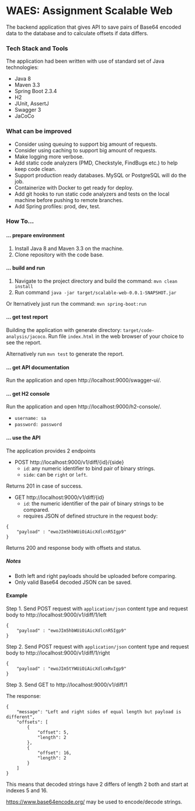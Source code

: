 # WAES: Assignment Scalable Web
The backend application that gives API to save pairs of Base64 encoded data to the database and to calculate offsets if data differs.

### Tech Stack and Tools
The application had been written with use of standard set of Java technologies:
- Java 8
- Maven 3.3
- Spring Boot 2.3.4
- H2
- JUnit, AssertJ
- Swagger 3
- JaCoCo

### What can be improved
- Consider using queuing to support big amount of requests.
- Consider using caching to support big amount of requests.
- Make logging more verbose.
- Add static code analyzers (PMD, Checkstyle, FindBugs etc.) to help keep code clean.
- Support production ready databases. MySQL or PostgreSQL will do the job.
- Containerize with Docker to get ready for deploy.
- Add git hooks to run static code analyzers and tests on the local machine before pushing to remote branches.
- Add Spring profiles: prod, dev, test.

### How To...
#### ... prepare environment
1. Install Java 8 and Maven 3.3 on the machine.
2. Clone repository with the code base.

#### ... build and run
1. Navigate to the project directory and build the command:
```mvn clean install```
2. Run command 
```java -jar target/scalable-web-0.0.1-SNAPSHOT.jar```

Or lternatively just run the command: 
```mvn spring-boot:run```

#### ... get test report
Building the application with generate directory: `target/code-analysis/jacoco`. Run file `index.html` in the web browser of your choice to see the report.

Alternatively run ```mvn test``` to generate the report.

#### ... get API documentation
Run the application and open http://localhost:9000/swagger-ui/.

#### ... get H2 console
Run the application and open http://localhost:9000/h2-console/.
- ```username: sa```
- ```password: password```

#### ... use the API
The application provides 2 endpoints
- POST http://localhost:9000/v1/diff/{id}/{side}
    - `id`: any numeric identifier to bind pair of binary strings.
    - `side`: can be `right` or `left`.

Returns 201 in case of success.
- GET http://localhost:9000/v1/diff/{id}
    - `id`: the numeric identifier of the pair of binary strings to be compared.
    - requires JSON of defined structure in the request body:
```
{
	"payload" : "ewoJIm5hbWUiOiAicXdlcnR5Igp9"
}
```
Returns 200 and response body with offsets and status.
##### Notes
- Both left and right payloads should be uploaded before comparing.
- Only valid Base64 decoded JSON can be saved.

#### Example
Step 1.
Send POST request with `application/json` content type and request body to http://localhost:9000/v1/diff/1/left
```
{
	"payload" : "ewoJIm5hbWUiOiAicXdlcnR5Igp9"
}

```

Step 2.
Send POST request with `application/json` content type and request body to http://localhost:9000/v1/diff/1/right
```
{
	"payload" : "ewoJIm5tYWUiOiAicXdlcmRvIgp9"
}

```

Step 3.
Send GET to http://localhost:9000/v1/diff/1

The response:
```
{
    "message": "Left and right sides of equal length but payload is different",
    "offsets": [
        {
            "offset": 5,
            "length": 2
        },
        {
            "offset": 16,
            "length": 2
        }
    ]
}
```
This means that decoded strings have 2 differs of length 2 both and start at indexes 5 and 16.

https://www.base64encode.org/ may be used to encode/decode strings.